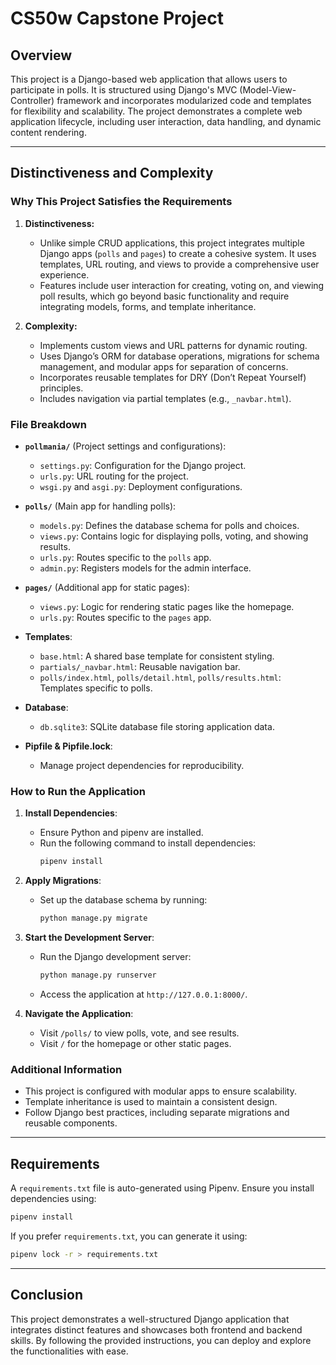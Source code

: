 # CS50w Capstone Project

## Overview

This project is a Django-based web application that allows users to participate in polls. It is structured using Django's MVC (Model-View-Controller) framework and incorporates modularized code and templates for flexibility and scalability. The project demonstrates a complete web application lifecycle, including user interaction, data handling, and dynamic content rendering.

---

## Distinctiveness and Complexity

### Why This Project Satisfies the Requirements

1. **Distinctiveness:**
   - Unlike simple CRUD applications, this project integrates multiple Django apps (`polls` and `pages`) to create a cohesive system. It uses templates, URL routing, and views to provide a comprehensive user experience.
   - Features include user interaction for creating, voting on, and viewing poll results, which go beyond basic functionality and require integrating models, forms, and template inheritance.

2. **Complexity:**
   - Implements custom views and URL patterns for dynamic routing.
   - Uses Django’s ORM for database operations, migrations for schema management, and modular apps for separation of concerns.
   - Incorporates reusable templates for DRY (Don’t Repeat Yourself) principles.
   - Includes navigation via partial templates (e.g., `_navbar.html`).

### File Breakdown

- **`pollmania/`** (Project settings and configurations):
  - `settings.py`: Configuration for the Django project.
  - `urls.py`: URL routing for the project.
  - `wsgi.py` and `asgi.py`: Deployment configurations.

- **`polls/`** (Main app for handling polls):
  - `models.py`: Defines the database schema for polls and choices.
  - `views.py`: Contains logic for displaying polls, voting, and showing results.
  - `urls.py`: Routes specific to the `polls` app.
  - `admin.py`: Registers models for the admin interface.

- **`pages/`** (Additional app for static pages):
  - `views.py`: Logic for rendering static pages like the homepage.
  - `urls.py`: Routes specific to the `pages` app.

- **Templates**:
  - `base.html`: A shared base template for consistent styling.
  - `partials/_navbar.html`: Reusable navigation bar.
  - `polls/index.html`, `polls/detail.html`, `polls/results.html`: Templates specific to polls.

- **Database**:
  - `db.sqlite3`: SQLite database file storing application data.

- **Pipfile & Pipfile.lock**:
  - Manage project dependencies for reproducibility.

### How to Run the Application

1. **Install Dependencies**:
   - Ensure Python and pipenv are installed.
   - Run the following command to install dependencies:
     ```bash
     pipenv install
     ```

2. **Apply Migrations**:
   - Set up the database schema by running:
     ```bash
     python manage.py migrate
     ```

3. **Start the Development Server**:
   - Run the Django development server:
     ```bash
     python manage.py runserver
     ```
   - Access the application at `http://127.0.0.1:8000/`.

4. **Navigate the Application**:
   - Visit `/polls/` to view polls, vote, and see results.
   - Visit `/` for the homepage or other static pages.

### Additional Information

- This project is configured with modular apps to ensure scalability.
- Template inheritance is used to maintain a consistent design.
- Follow Django best practices, including separate migrations and reusable components.

---

## Requirements

A `requirements.txt` file is auto-generated using Pipenv. Ensure you install dependencies using:
```bash
pipenv install
```

If you prefer `requirements.txt`, you can generate it using:
```bash
pipenv lock -r > requirements.txt
```

---

## Conclusion

This project demonstrates a well-structured Django application that integrates distinct features and showcases both frontend and backend skills. By following the provided instructions, you can deploy and explore the functionalities with ease.

